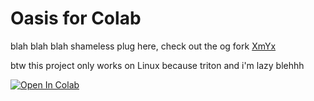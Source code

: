 # Oasis for Colab

blah blah blah shameless plug here, check out the og fork [XmYx](https://github.com/XmYx/open-oasis)

btw this project only works on Linux because triton and i'm lazy blehhh

[![Open In Colab](https://colab.research.google.com/assets/colab-badge.svg)](https://colab.research.google.com/github/hhkcu/open-oasis/blob/cuda/Oasis_AIO.ipynb)